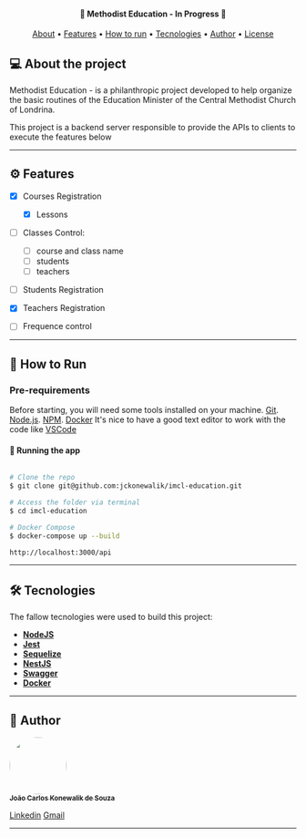 <h4 align="center"> 
	🚧  Methodist Education - In Progress 🚧
</h4>
<p align="center">
 <a href="#-about-the-project">About</a> •
 <a href="#-features">Features</a> •
 <a href="#-how-to-run">How to run</a> • 
 <a href="#-tecnologies">Tecnologies</a> • 
 <a href="#-author">Author</a> • 
 <a href="#user-content-license">License</a>
</p>

## 💻 About the project

Methodist Education - is a philanthropic project developed to help organize the basic routines of the Education Minister of the Central Methodist Church of Londrina.

This project is a backend server responsible to provide the APIs to clients to execute the features below

---

## ⚙️ Features

- [x] Courses Registration
  - [x] Lessons
- [ ] Classes Control:

  - [ ] course and class name
  - [ ] students
  - [ ] teachers

- [ ] Students Registration
- [x] Teachers Registration
- [ ] Frequence control

---

## 🚀 How to Run

### Pre-requirements

Before starting, you will need some tools installed on your machine.
[Git](https://git-scm.com). [Node.js](https://nodejs.org/en/). [NPM](https://www.npmjs.com/). [Docker](https://www.docker.com/products/docker-desktop)
It's nice to have a good text editor to work with the code like [VSCode](https://code.visualstudio.com/)

#### 🧭 Running the app

```bash

# Clone the repo
$ git clone git@github.com:jckonewalik/imcl-education.git

# Access the folder via terminal
$ cd imcl-education

# Docker Compose
$ docker-compose up --build

http://localhost:3000/api

```

---

## 🛠 Tecnologies

The fallow tecnologies were used to build this project:

- **[NodeJS](https://nodejs.org/en/)**
- **[Jest](https://jestjs.io/)**
- **[Sequelize](https://sequelize.org/)**
- **[NestJS](https://nestjs.com/)**
- **[Swagger](https://swagger.io/)**
- **[Docker](https://www.docker.com/)**

---

## 🦸 Author

<a href="https://github.com/jckonewalik">
 <img style="border-radius: 50%;" src="https://avatars.githubusercontent.com/u/8429781?v=4" width="100px;" alt=""/>
 <br />
 <sub><b>João Carlos Konewalik de Souza</b></sub></a> <a href="https://github.com/jckonewalik" title="JCS Tecnologia"></a>
 <br />

[Linkedin](https://www.linkedin.com/in/jckonewalik/)
[Gmail](mailto:joaocksouza@gmail.com)

---
